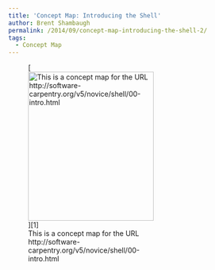 ```yaml
---
title: 'Concept Map: Introducing the Shell'
author: Brent Shambaugh
permalink: /2014/09/concept-map-introducing-the-shell-2/
tags:
  - Concept Map
---
```

<figure id="attachment_8780" style="width: 253px;" class="wp-caption alignnone">[<img class="size-medium wp-image-8780" alt="This is a concept map for the URL http://software-carpentry.org/v5/novice/shell/00-intro.html" src="http://teaching.software-carpentry.org/wp-content/uploads/2014/09/intro_computers2-253x300.png" width="253" height="300" />][1]<figcaption class="wp-caption-text">This is a concept map for the URL http://software-carpentry.org/v5/novice/shell/00-intro.html</figcaption></figure>

 [1]: http://teaching.software-carpentry.org/wp-content/uploads/2014/09/intro_computers2.png
